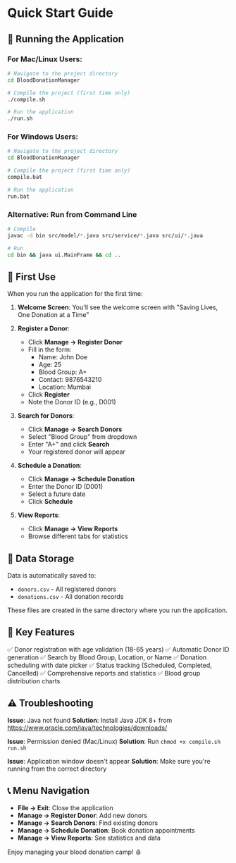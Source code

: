 # Quick Start Guide

## 🚀 Running the Application

### For Mac/Linux Users:

```bash
# Navigate to the project directory
cd BloodDonationManager

# Compile the project (first time only)
./compile.sh

# Run the application
./run.sh
```

### For Windows Users:

```bash
# Navigate to the project directory
cd BloodDonationManager

# Compile the project (first time only)
compile.bat

# Run the application
run.bat
```

### Alternative: Run from Command Line

```bash
# Compile
javac -d bin src/model/*.java src/service/*.java src/ui/*.java

# Run
cd bin && java ui.MainFrame && cd ..
```

## 📱 First Use

When you run the application for the first time:

1. **Welcome Screen**: You'll see the welcome screen with "Saving Lives, One Donation at a Time"

2. **Register a Donor**:
   - Click **Manage → Register Donor**
   - Fill in the form:
     - Name: John Doe
     - Age: 25
     - Blood Group: A+
     - Contact: 9876543210
     - Location: Mumbai
   - Click **Register**
   - Note the Donor ID (e.g., D001)

3. **Search for Donors**:
   - Click **Manage → Search Donors**
   - Select "Blood Group" from dropdown
   - Enter "A+" and click **Search**
   - Your registered donor will appear

4. **Schedule a Donation**:
   - Click **Manage → Schedule Donation**
   - Enter the Donor ID (D001)
   - Select a future date
   - Click **Schedule**

5. **View Reports**:
   - Click **Manage → View Reports**
   - Browse different tabs for statistics

## 📁 Data Storage

Data is automatically saved to:
- `donors.csv` - All registered donors
- `donations.csv` - All donation records

These files are created in the same directory where you run the application.

## 🎯 Key Features

✅ Donor registration with age validation (18-65 years)
✅ Automatic Donor ID generation
✅ Search by Blood Group, Location, or Name
✅ Donation scheduling with date picker
✅ Status tracking (Scheduled, Completed, Cancelled)
✅ Comprehensive reports and statistics
✅ Blood group distribution charts

## ⚠️ Troubleshooting

**Issue**: Java not found
**Solution**: Install Java JDK 8+ from https://www.oracle.com/java/technologies/downloads/

**Issue**: Permission denied (Mac/Linux)
**Solution**: Run `chmod +x compile.sh run.sh`

**Issue**: Application window doesn't appear
**Solution**: Make sure you're running from the correct directory

## 📞 Menu Navigation

- **File → Exit**: Close the application
- **Manage → Register Donor**: Add new donors
- **Manage → Search Donors**: Find existing donors
- **Manage → Schedule Donation**: Book donation appointments
- **Manage → View Reports**: See statistics and data

Enjoy managing your blood donation camp! 🩸

